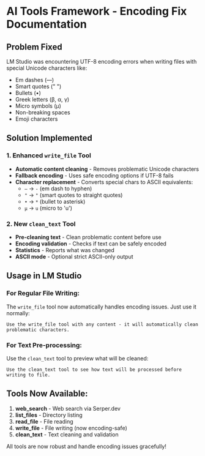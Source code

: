 # AI Tools Framework - Encoding Fix Documentation

## Problem Fixed
LM Studio was encountering UTF-8 encoding errors when writing files with special Unicode characters like:
- Em dashes (—)
- Smart quotes (" ")  
- Bullets (•)
- Greek letters (β, α, γ)
- Micro symbols (µ)
- Non-breaking spaces
- Emoji characters

## Solution Implemented

### 1. Enhanced `write_file` Tool
- **Automatic content cleaning** - Removes problematic Unicode characters
- **Fallback encoding** - Uses safe encoding options if UTF-8 fails
- **Character replacement** - Converts special chars to ASCII equivalents:
  - `—` → `-` (em dash to hyphen)
  - `"` → `"` (smart quotes to straight quotes)
  - `•` → `*` (bullet to asterisk)
  - `µ` → `u` (micro to 'u')

### 2. New `clean_text` Tool
- **Pre-cleaning text** - Clean problematic content before use
- **Encoding validation** - Checks if text can be safely encoded
- **Statistics** - Reports what was changed
- **ASCII mode** - Optional strict ASCII-only output

## Usage in LM Studio

### For Regular File Writing:
The `write_file` tool now automatically handles encoding issues. Just use it normally:

```
Use the write_file tool with any content - it will automatically clean problematic characters.
```

### For Text Pre-processing:
Use the `clean_text` tool to preview what will be cleaned:

```
Use the clean_text tool to see how text will be processed before writing to file.
```

## Tools Now Available:
1. **web_search** - Web search via Serper.dev
2. **list_files** - Directory listing  
3. **read_file** - File reading
4. **write_file** - File writing (now encoding-safe)
5. **clean_text** - Text cleaning and validation

All tools are now robust and handle encoding issues gracefully!
